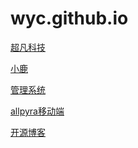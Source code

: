 # wyc.github.io
<a href="https://wangyuchenbv.github.io/day06/code/html/超凡科技.html">超凡科技</a>

<a href="https://wangyuchenbv.github.io/小鹿 - 副本/html/001.html">小鹿</a>

<a href="https://wangyuchenbv.github.io/day10/html/004.html">管理系统</a>


<a href="https://wangyuchenbv.github.io/allpyra/html/001.html">allpyra移动端</a>

<a href="https://wangyuchenbv.github.io/开源博客页面 1/code/html/001.html">开源博客</a>






